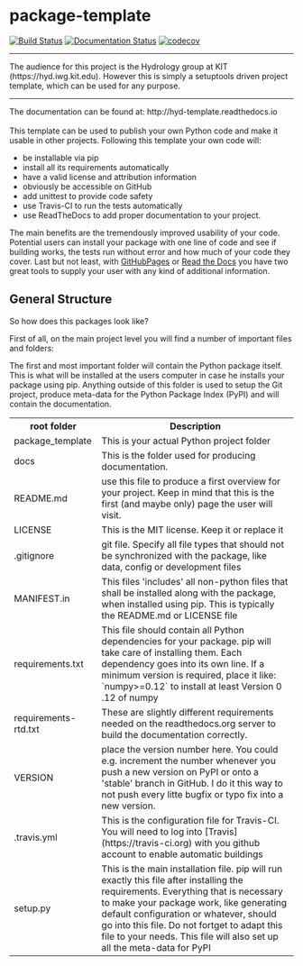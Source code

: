 # package-template

[![Build Status](https://travis-ci.org/KIT-HYD/package-template.svg?branch=master)](https://travis-ci.org/KIT-HYD/package-template)
[![Documentation Status](https://readthedocs.org/projects/hyd-template/badge/?version=latest)](http://hyd-template.readthedocs.io/en/latest/?badge=latest)
[![codecov](https://codecov.io/gh/KIT-HYD/package-template/branch/master/graph/badge.svg)](https://codecov.io/gh/KIT-HYD/package-template)

<hr>
The audience for this project is the 
Hydrology group at KIT (https://hyd.iwg.kit.edu). However this is simply a 
setuptools driven project template, which can be used for any purpose.
<hr>
The documentation can be found at: http://hyd-template.readthedocs.io <br>
<br>
This template can be used to publish your own Python code and make it usable 
in other projects. Following this template your own code will:

  * be installable via pip
  * install all its requirements automatically
  * have a valid license and attribution information
  * obviously be accessible on GitHub
  * add unittest to provide code safety
  * use Travis-CI to run the tests automatically
  * use ReadTheDocs to add proper documentation to your project.
  
The main benefits are the tremendously improved usability of your code. 
Potential users can install your package with one line of code and see if 
building works, the tests run without error and how much of your code they 
cover. Last but not least, with [GitHubPages](https://pages.github.com) 
or [Read the Docs](https://readthedocs.org) you have two great tools to 
supply your user with any kind of additional information.

## General Structure

So how does this packages look like? 

First of all, on the main project level you will find a number of important 
files and folders:

The first and most important folder will contain the Python package itself.
This is what will be installed at the users computer in case he installs your 
package using pip. Anything outside of this folder is used to setup the Git 
project, produce meta-data for the Python Package Index (PyPI) and will 
contain the documentation. 
 
<table class="table table-striped">
<tr><th>root folder</th><th>Description</th></tr>
<tr><td>package_template</td><td>This is your actual Python project 
folder</td></tr>
<tr><td>docs</td><td>This is the folder used for producing 
documentation.</td></tr>
<tr><td>README.md</td><td>use this file to produce a first overview 
for your project. Keep in mind that this is the first (and maybe only) page 
the user will visit.
</td></tr>
<tr><td>LICENSE</td><td>This is the MIT license. Keep it or replace it</td></tr>
<tr><td>.gitignore</td><td>git file. Specify all file types that 
should not be synchronized with the package, like data, config or development
 files</td></tr>
<tr><td>MANIFEST.in</td><td>This files 'includes' all non-python files that 
shall be installed along with the package, when installed using pip. This is 
typically the README.md or LICENSE file
</td></tr>
<tr><td>requirements.txt</td><td>This file should contain all Python 
dependencies for your package. pip will take care of installing them. 
Each dependency goes into its own line. If a minimum version is 
required, place it like: `numpy>=0.12` to install at least Version 0
.12 of numpy</td></tr>
<tr><td>requirements-rtd.txt</td><td>These are slightly different 
requirements needed on the readthedocs.org server to build the 
documentation correctly.</td></tr>
<tr><td>VERSION</td><td>place the version number here. You could e.g. 
increment the number whenever you push a new version on PyPI or onto a 
'stable' branch in GitHub. I do it this way to not push every litte bugfix or
 typo fix into a new version.
</td></tr>
<tr><td>.travis.yml</td><td>This is the configuration file for 
Travis-CI. You will need to log into [Travis](https://travis-ci.org) 
with you github account to enable automatic buildings</td></tr>
<tr><td>setup.py</td><td>This is the main installation file. pip will 
run exactly this file after installing the requirements. Everything 
that is necessary to make your package work, like generating default 
configuration or whatever, should go into this file. Do not fortget to adapt 
this file to your needs. This file will also set up all the meta-data for PyPI
</td></tr>
</table>